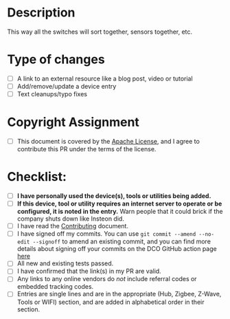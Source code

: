 <!--- Provide a general summary of your changes in the Title above -->
<!--- If you're unsure about anything in this checklist, don't hesitate to create a PR and ask. I'm happy to help! -->

# Description

<!---
Please name items in `BRAND TYPE (Model XYZZY)` format to make the sorts consistent and useful - it's nicer to see all the smart buttons of a given brand sorted together.

Please format Zigbee, Z-Wave and WIFI entries as
```
| Type | Brand | Model-link | Notes |
```
--->

This way all the switches will sort together, sensors together, etc.

<!---
Notes suggestions:

- If you're adding an entry for something that _doesn't_ work, those have been moved to https://github.com/unixorn/internet-of-trash
- If the device you're adding in your PR won't work in a local-only mode, please add it to https://github.com/unixorn/internet-of-trash
- If it requires a remote service, definitely submit it to https://github.com/unixorn/internet-of-trash - I prefer to not buy anything that will brick if the vendor goes out of business or decides to cancel the product line, or even if your internet is just having an outage.
- If it tries to phone home - note that too.
- If you have to reflash a device to get it working with Home Assistant, please add that to the **Notes** column. Ideally add a link to the reflash instructions for the device
- If you need to add a plugin to Home Assistant before it can be used, add that to **Notes** too.
- If it requires the devices connect to an internet server, even just for initial configuration, please add that to **Notes** - I want it easy to see which devices won't brick if the vendor goes out of business and also aren't vulnerable to some jackass hacking the company's servers.
-->
# Type of changes

<!--- What types of changes does your submission introduce? Put an `x` in all the boxes that apply: -->

- [ ] A link to an external resource like a blog post, video or tutorial
- [ ] Add/remove/update a device entry
- [ ] Text cleanups/typo fixes

# Copyright Assignment

- [ ] This document is covered by the [Apache License](https://github.com/unixorn/works-with-home-assistant/blob/master/LICENSE), and I agree to contribute this PR under the terms of the license.

# Checklist:

<!---
Go over all the following points, and put an `x` in all the boxes that apply. Make them look like [x] so that GitHub's markdown renderer renders them properly.
-->

- [ ] **I have personally used the device(s), tools or utilities being added.**
- [ ] **If this device, tool or utility requires an internet server to operate or be configured, it is noted in the entry.** Warn people that it could brick if the company shuts down like Insteon did.
- [ ] I have read the [Contributing](https://github.com/unixorn/works-with-home-assistant/blob/master/Contributing.md) document.
- [ ] I have signed off my commits. You can use `git commit --amend --no-edit --signoff` to amend an existing commit, and you can find more details about signing off your commits on the DCO GitHub action page [here](https://probot.github.io/apps/dco/)
- [ ] All new and existing tests passed.
- [ ] I have confirmed that the link(s) in my PR are valid.
- [ ] Any links to any online vendors do _not_ include referral codes or embedded tracking codes.
- [ ] Entries are single lines and are in the appropriate (Hub, Zigbee, Z-Wave, Tools or WIFI) section, and are added in alphabetical order in their section.
